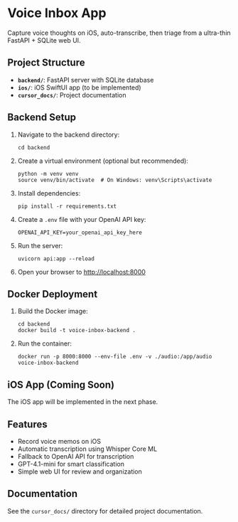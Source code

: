 # Voice Inbox App

Capture voice thoughts on iOS, auto-transcribe, then triage from a ultra-thin FastAPI + SQLite web UI.

## Project Structure

- **`backend/`**: FastAPI server with SQLite database
- **`ios/`**: iOS SwiftUI app (to be implemented)
- **`cursor_docs/`**: Project documentation

## Backend Setup

1. Navigate to the backend directory:
   ```
   cd backend
   ```

2. Create a virtual environment (optional but recommended):
   ```
   python -m venv venv
   source venv/bin/activate  # On Windows: venv\Scripts\activate
   ```

3. Install dependencies:
   ```
   pip install -r requirements.txt
   ```

4. Create a `.env` file with your OpenAI API key:
   ```
   OPENAI_API_KEY=your_openai_api_key_here
   ```

5. Run the server:
   ```
   uvicorn api:app --reload
   ```

6. Open your browser to [http://localhost:8000](http://localhost:8000)

## Docker Deployment

1. Build the Docker image:
   ```
   cd backend
   docker build -t voice-inbox-backend .
   ```

2. Run the container:
   ```
   docker run -p 8000:8000 --env-file .env -v ./audio:/app/audio voice-inbox-backend
   ```

## iOS App (Coming Soon)

The iOS app will be implemented in the next phase.

## Features

- Record voice memos on iOS
- Automatic transcription using Whisper Core ML
- Fallback to OpenAI API for transcription
- GPT-4.1-mini for smart classification
- Simple web UI for review and organization

## Documentation

See the `cursor_docs/` directory for detailed project documentation. 